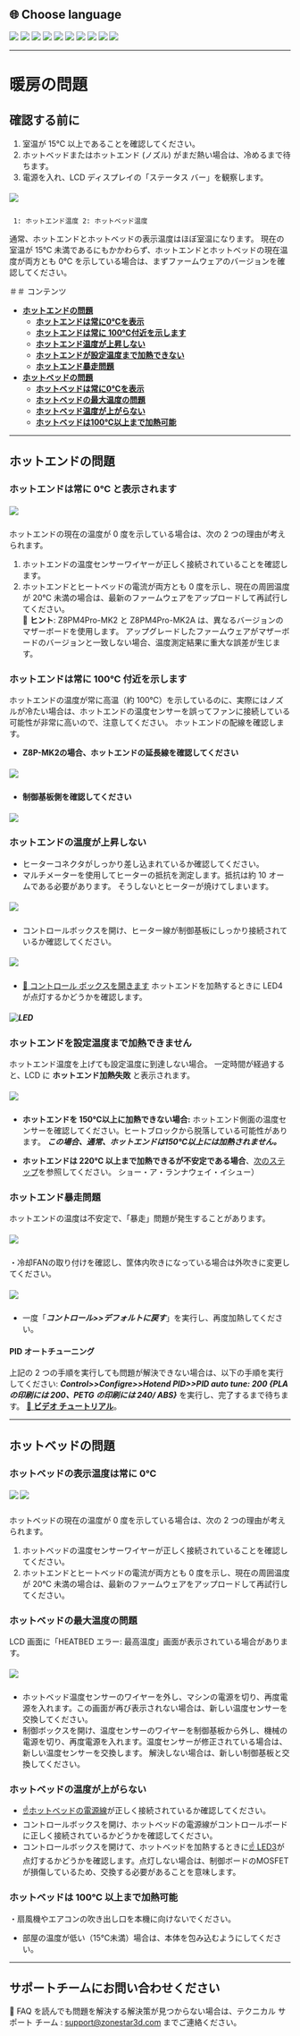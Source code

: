 ## <a id="choose-language">:globe_with_meridians: Choose language</a>
[![](../lanpic/EN.png)](https://github.com/ZONESTAR3D/Z8P/blob/main/Z8P_FAQ/Issue_heating/readme.md)
[![](../lanpic/ES.png)](https://github.com/ZONESTAR3D/Z8P/blob/main/Z8P_FAQ/Issue_heating/readme-es.md)
[![](../lanpic/PT.png)](https://github.com/ZONESTAR3D/Z8P/blob/main/Z8P_FAQ/Issue_heating/readme-pt.md)
[![](../lanpic/FR.png)](https://github.com/ZONESTAR3D/Z8P/blob/main/Z8P_FAQ/Issue_heating/readme-fr.md)
[![](../lanpic/DE.png)](https://github.com/ZONESTAR3D/Z8P/blob/main/Z8P_FAQ/Issue_heating/readme-de.md)
[![](../lanpic/IT.png)](https://github.com/ZONESTAR3D/Z8P/blob/main/Z8P_FAQ/Issue_heating/readme-it.md)
[![](../lanpic/RU.png)](https://github.com/ZONESTAR3D/Z8P/blob/main/Z8P_FAQ/Issue_heating/readme-ru.md)
[![](../lanpic/JP.png)](https://github.com/ZONESTAR3D/Z8P/blob/main/Z8P_FAQ/Issue_heating/readme-jp.md)
[![](../lanpic/KR.png)](https://github.com/ZONESTAR3D/Z8P/blob/main/Z8P_FAQ/Issue_heating/readme-kr.md)
[![](../lanpic/SA.png)](https://github.com/ZONESTAR3D/Z8P/blob/main/Z8P_FAQ/Issue_heating/readme-ar.md)

-----
# 暖房の問題
## 確認する前に
1. 室温が 15℃ 以上であることを確認してください。
2. ホットベッドまたはホットエンド (ノズル) がまだ熱い場合は、冷めるまで待ちます。
3. 電源を入れ、LCD ディスプレイの「ステータス バー」を観察します。
##### ![](./LCD_screen.jpg)
>
     1: ホットエンド温度 2: ホットベッド温度
通常、ホットエンドとホットベッドの表示温度はほぼ室温になります。
現在の室温が 15℃ 未満であるにもかかわらず、ホットエンドとホットベッドの現在温度が両方とも 0℃ を示している場合は、まずファームウェアのバージョンを確認してください。

＃＃ コンテンツ
- **[ホットエンドの問題](#a)**
   - **[ホットエンドは常に0℃を表示](#a1)**
   - **[ホットエンドは常に 100℃付近を示します](#a2)**
   - **[ホットエンド温度が上昇しない](#a3)**
   - **[ホットエンドが設定温度まで加熱できない](#14)**
   - **[ホットエンド暴走問題](#a5)**
- **[ホットベッドの問題](#b)**
   - **[ホットベッドは常に0℃を表示](#b1)**
   - **[ホットベッドの最大温度の問題](#b2)**
   - **[ホットベッド温度が上がらない](#b3)**
   - **[ホットベッドは100℃以上まで加熱可能](#b4)**

-----
## <a id="a">ホットエンドの問題</a>
### <a id="a1">ホットエンドは常に 0℃ と表示されます</a>
##### ![](hotend_min_temperature.jpg)  
ホットエンドの現在の温度が 0 度を示している場合は、次の 2 つの理由が考えられます。
1. ホットエンドの温度センサーワイヤーが正しく接続されていることを確認します。
2. ホットエンドとヒートベッドの電流が両方とも 0 度を示し、現在の周囲温度が 20℃ 未満の場合は、最新のファームウェアをアップロードして再試行してください。    
:pushpin: **ヒント**: Z8PM4Pro-MK2 と Z8PM4Pro-MK2A は、異なるバージョンのマザーボードを使用します。 アップグレードしたファームウェアがマザーボードのバージョンと一致しない場合、温度測定結果に重大な誤差が生じます。

### <a id="a2">ホットエンドは常に 100℃ 付近を示します </a>
ホットエンドの温度が常に高温（約 100℃）を示しているのに、実際にはノズルが冷たい場合は、ホットエンドの温度センサーを誤ってファンに接続している可能性が非常に高いので、注意してください。 ホットエンドの配線を確認します。
- **Z8P-MK2の場合、ホットエンドの延長線を確認してください**
##### ![](./Hotend_wiring.jpg)
- **制御基板側を確認してください**
##### ![](../pic/Z8P_wiring.png)

### <a id="a3">ホットエンドの温度が上昇しない </a>
- ヒーターコネクタがしっかり差し込まれているか確認してください。
- マルチメーターを使用してヒーターの抵抗を測定します。抵抗は約 10 オームである必要があります。 そうしないとヒーターが焼けてしまいます。
##### ![](./measure.jpg)
- コントロールボックスを開け、ヒーター線が制御基板にしっかり接続されているか確認してください。
##### ![](./WireOfheater.jpg)
- [:link: コントロール ボックスを開きます](../How_to_open_the_control_box.jpg) ホットエンドを加熱するときに LED4 が点灯するかどうかを確認します。
##### <a id="LED"> ![LED](LEDs.jpg) </a>

### <a id="a4">ホットエンドを設定温度まで加熱できません </a>
ホットエンド温度を上げても設定温度に到達しない場合。 一定時間が経過すると、LCD に **ホットエンド加熱失敗** と表示されます。
##### ![](./hotend_heating_fail.jpg)
- **ホットエンドを 150℃以上に加熱できない場合:** ホットエンド側面の温度センサーを確認してください。ヒートブロックから脱落している可能性があります。 ***この場合、通常、ホットエンドは150℃以上には加熱されません。***
<!-- ![](sensorhotenddrop.jpg) -->
- **ホットエンドは 220℃ 以上まで加熱できるが不安定である場合**、[次のステップ](#ホットエンドの温度が不安定になる場合がある)を参照してください。 ショー・ア・ランナウェイ・イシュー）
### <a id="a5">ホットエンド暴走問題 </a>
ホットエンドの温度は不安定で、「暴走」問題が発生することがあります。
##### ![](./runaway.jpg)
   ・冷却FANの取り付けを確認し、筐体内吹きになっている場合は外吹きに変更してください。
##### ![](./coolingfan.jpg)
   - 一度「***コントロール>>デフォルトに戻す***」を実行し、再度加熱してください。
#### PID オートチューニング
上記の 2 つの手順を実行しても問題が解決できない場合は、以下の手順を実行してください: ***Control>>Configre>>Hotend PID>>PID auto tune: 200 {PLA の印刷には 200、PETG の印刷には 240/ ABS}*** を実行し、完了するまで待ちます。 [:movie_camera: **ビデオ チュートリアル**](./PID_Auto_Tune.gif)。

-----
## <a id="b">ホットベッドの問題 </a>
### <a id="b1">ホットベッドの表示温度は常に 0℃ </a>
##### ![](hotbed_min_temperature.jpg) ![](./Hotbed_wiring.jpg)
ホットベッドの現在の温度が 0 度を示している場合は、次の 2 つの理由が考えられます。
1. ホットベッドの温度センサーワイヤーが正しく接続されていることを確認してください。
2. ホットエンドとヒートベッドの電流が両方とも 0 度を示し、現在の周囲温度が 20℃ 未満の場合は、最新のファームウェアをアップロードして再試行してください。

### <a id="b2">ホットベッドの最大温度の問題 </a>
LCD 画面に「HEATBED エラー: 最高温度」画面が表示されている場合があります。
##### ![](./hotbed_max_temperature.jpg)
- ホットベッド温度センサーのワイヤーを外し、マシンの電源を切り、再度電源を入れます。この画面が再び表示されない場合は、新しい温度センサーを交換してください。
- 制御ボックスを開け、温度センサーのワイヤーを制御基板から外し、機械の電源を切り、再度電源を入れます。温度センサーが修正されている場合は、新しい温度センサーを交換します。 解決しない場合は、新しい制御基板と交換してください。

### <a id="b3">ホットベッドの温度が上がらない </a>
- [:point_up:ホットベッドの電源線](#b1)が正しく接続されているか確認してください。
- コントロールボックスを開け、ホットベッドの電源線がコントロールボードに正しく接続されているかどうかを確認してください。
- コントロールボックスを開けて、ホットベッドを加熱するときに[:point_up: LED3](#LED)が点灯するかどうかを確認します。点灯しない場合は、制御ボードのMOSFETが損傷しているため、交換する必要があることを意味します。

### <a id="b4">ホットベッドは 100℃ 以上まで加熱可能 </a>
・扇風機やエアコンの吹き出し口を本機に向けないでください。
- 部屋の温度が低い（15℃未満）場合は、本体を包み込むようにしてください。

--------
## サポートチームにお問い合わせください
:email: FAQ を読んでも問題を解決する解決策が見つからない場合は、テクニカル サポート チーム : support@zonestar3d.com までご連絡ください。